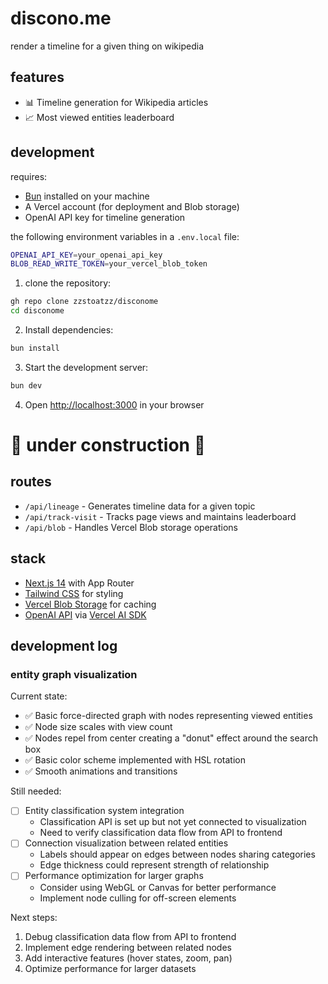 # discono.me

render a timeline for a given thing on wikipedia

## features
- 📊 Timeline generation for Wikipedia articles
- 📈 Most viewed entities leaderboard


## development

requires:
- [Bun](https://bun.sh) installed on your machine
- A Vercel account (for deployment and Blob storage)
- OpenAI API key for timeline generation

the following environment variables in a `.env.local` file:
```bash
OPENAI_API_KEY=your_openai_api_key
BLOB_READ_WRITE_TOKEN=your_vercel_blob_token
```

1. clone the repository:
```bash
gh repo clone zzstoatzz/disconome
cd disconome
```

2. Install dependencies:
```bash
bun install
```

3. Start the development server:
```bash
bun dev
```

4. Open [http://localhost:3000](http://localhost:3000) in your browser


# 🚧 under construction 🚧

## routes
- `/api/lineage` - Generates timeline data for a given topic
- `/api/track-visit` - Tracks page views and maintains leaderboard
- `/api/blob` - Handles Vercel Blob storage operations

## stack
- [Next.js 14](https://nextjs.org/) with App Router
- [Tailwind CSS](https://tailwindcss.com/) for styling
- [Vercel Blob Storage](https://vercel.com/docs/storage/vercel-blob) for caching
- [OpenAI API](https://openai.com/api/) via [Vercel AI SDK](https://sdk.vercel.ai/)

## development log

### entity graph visualization
Current state:
- ✅ Basic force-directed graph with nodes representing viewed entities
- ✅ Node size scales with view count
- ✅ Nodes repel from center creating a "donut" effect around the search box
- ✅ Basic color scheme implemented with HSL rotation
- ✅ Smooth animations and transitions

Still needed:
- [ ] Entity classification system integration
  - Classification API is set up but not yet connected to visualization
  - Need to verify classification data flow from API to frontend
- [ ] Connection visualization between related entities
  - Labels should appear on edges between nodes sharing categories
  - Edge thickness could represent strength of relationship
- [ ] Performance optimization for larger graphs
  - Consider using WebGL or Canvas for better performance
  - Implement node culling for off-screen elements

Next steps:
1. Debug classification data flow from API to frontend
2. Implement edge rendering between related nodes
3. Add interactive features (hover states, zoom, pan)
4. Optimize performance for larger datasets
